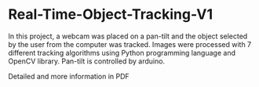 # Real-Time-Object-Tracking-V1
In this project, a webcam was placed on a pan-tilt and the object selected by the user from the computer was tracked. Images were processed with 7 different tracking algorithms using Python programming language and OpenCV library. Pan-tilt is controlled by arduino.

Detailed and more information in PDF

